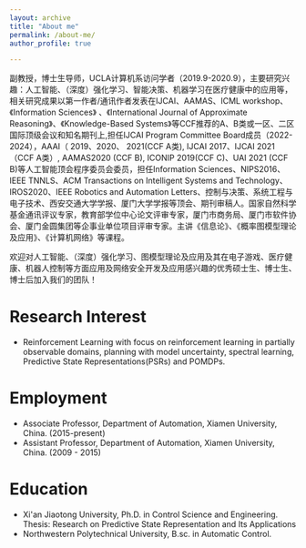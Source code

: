 ```yaml
---
layout: archive
title: "About me"
permalink: /about-me/
author_profile: true

---
```

副教授，博士生导师，UCLA计算机系访问学者（2019.9-2020.9），主要研究兴趣：人工智能、（深度）强化学习、智能决策、机器学习在医疗健康中的应用等，相关研究成果以第一作者/通讯作者发表在IJCAI、AAMAS、ICML workshop、《Information Sciences》 、《International Journal of Approximate Reasoning》、《Knowledge-Based Systems》等CCF推荐的A、B类或一区、二区国际顶级会议和知名期刊上,担任IJCAI  Program Committee Board成员（2022-2024），AAAI（ 2019、2020、 2021(CCF A类), IJCAI 2017、IJCAI 2021（CCF A类）, AAMAS2020 (CCF B), ICONIP 2019(CCF C)、UAI 2021 (CCF B)等人工智能顶会程序委员会委员，担任Information Sciences、NIPS2016、IEEE TNNLS、ACM Transactions on Intelligent Systems and Technology、IROS2020、IEEE Robotics and Automation Letters、控制与决策、系统工程与电子技术、西安交通大学学报、厦门大学学报等顶会、期刊审稿人。国家自然科学基金通讯评议专家，教育部学位中心论文评审专家，厦门市商务局、厦门市软件协会、厦门金圆集团等企事业单位项目评审专家。主讲《信息论》、《概率图模型理论及应用》、《计算机网络》等课程。

欢迎对人工智能、（深度）强化学习、图模型理论及应用及其在电子游戏、医疗健康、机器人控制等方面应用及网络安全开发及应用感兴趣的优秀硕士生、博士生、博士后加入我们的团队！


Research Interest
======
* Reinforcement Learning with focus on reinforcement learning in partially observable domains, planning with model uncertainty, spectral learning, Predictive State Representations(PSRs) and POMDPs.
  
Employment
======
* Associate Professor, Department of Automation, Xiamen University, China. (2015-present)
* Assistant Professor, Department of Automation, Xiamen University, China. (2009 - 2015)

Education 
======
* Xi'an Jiaotong University, Ph.D. in Control Science and Engineering.
  Thesis: Research on Predictive State Representation and Its Applications
* Northwestern Polytechnical University, B.sc. in Automatic Control.
